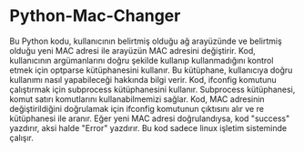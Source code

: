 # Python-Mac-Changer

Bu Python kodu, kullanıcının belirtmiş olduğu ağ arayüzünde ve belirtmiş olduğu yeni MAC adresi ile arayüzün MAC adresini değiştirir. 
Kod, kullanıcının argümanlarını doğru şekilde kullanıp kullanmadığını kontrol etmek için optparse kütüphanesini kullanır. 
Bu kütüphane, kullanıcıya doğru kullanımı nasıl yapabileceği hakkında bilgi verir. 
Kod, ifconfig komutunu çalıştırmak için subprocess kütüphanesini kullanır. 
Subprocess kütüphanesi, komut satırı komutlarını kullanabilmemizi sağlar. 
Kod, MAC adresinin değiştirildiğini doğrulamak için ifconfig komutunun çıktısını alır ve re kütüphanesi ile aranır. 
Eğer yeni MAC adresi doğrulandıysa, kod "success" yazdırır, aksi halde "Error" yazdırır.
Bu kod sadece linux işletim sisteminde çalışır.
